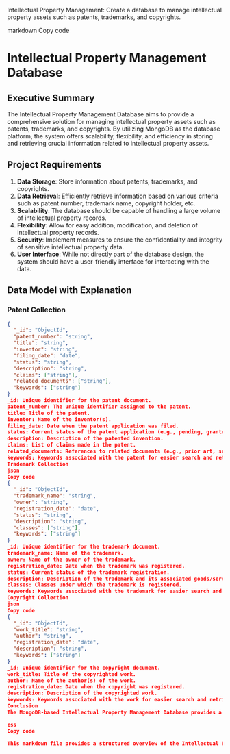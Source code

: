 Intellectual Property Management: Create a database to manage intellectual property assets such as patents, trademarks, and copyrights.


markdown
Copy code
# Intellectual Property Management Database

## Executive Summary

The Intellectual Property Management Database aims to provide a comprehensive solution for managing intellectual property assets such as patents, trademarks, and copyrights. By utilizing MongoDB as the database platform, the system offers scalability, flexibility, and efficiency in storing and retrieving crucial information related to intellectual property assets.

## Project Requirements

1. **Data Storage**: Store information about patents, trademarks, and copyrights.
2. **Data Retrieval**: Efficiently retrieve information based on various criteria such as patent number, trademark name, copyright holder, etc.
3. **Scalability**: The database should be capable of handling a large volume of intellectual property records.
4. **Flexibility**: Allow for easy addition, modification, and deletion of intellectual property records.
5. **Security**: Implement measures to ensure the confidentiality and integrity of sensitive intellectual property data.
6. **User Interface**: While not directly part of the database design, the system should have a user-friendly interface for interacting with the data.

## Data Model with Explanation

### Patent Collection

```json
{
  "_id": "ObjectId",
  "patent_number": "string",
  "title": "string",
  "inventor": "string",
  "filing_date": "date",
  "status": "string",
  "description": "string",
  "claims": ["string"],
  "related_documents": ["string"],
  "keywords": ["string"]
}
_id: Unique identifier for the patent document.
patent_number: The unique identifier assigned to the patent.
title: Title of the patent.
inventor: Name of the inventor(s).
filing_date: Date when the patent application was filed.
status: Current status of the patent application (e.g., pending, granted).
description: Description of the patented invention.
claims: List of claims made in the patent.
related_documents: References to related documents (e.g., prior art, supplementary materials).
keywords: Keywords associated with the patent for easier search and retrieval.
Trademark Collection
json
Copy code
{
  "_id": "ObjectId",
  "trademark_name": "string",
  "owner": "string",
  "registration_date": "date",
  "status": "string",
  "description": "string",
  "classes": ["string"],
  "keywords": ["string"]
}
_id: Unique identifier for the trademark document.
trademark_name: Name of the trademark.
owner: Name of the owner of the trademark.
registration_date: Date when the trademark was registered.
status: Current status of the trademark registration.
description: Description of the trademark and its associated goods/services.
classes: Classes under which the trademark is registered.
keywords: Keywords associated with the trademark for easier search and retrieval.
Copyright Collection
json
Copy code
{
  "_id": "ObjectId",
  "work_title": "string",
  "author": "string",
  "registration_date": "date",
  "description": "string",
  "keywords": ["string"]
}
_id: Unique identifier for the copyright document.
work_title: Title of the copyrighted work.
author: Name of the author(s) of the work.
registration_date: Date when the copyright was registered.
description: Description of the copyrighted work.
keywords: Keywords associated with the work for easier search and retrieval.
Conclusion
The MongoDB-based Intellectual Property Management Database provides a robust platform for efficiently managing intellectual property assets. By structuring data into collections for patents, trademarks, and copyrights, and incorporating key attributes relevant to each type of intellectual property, the system facilitates easy storage, retrieval, and manipulation of valuable information. With scalability and flexibility at its core, the database offers a solid foundation for organizations to effectively manage their intellectual property portfolios.

css
Copy code

This markdown file provides a structured overview of the Intellectual Property Management Da